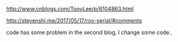 http://www.cnblogs.com/TooyLee/p/6104863.html

http://stevenshi.me/2017/05/17/ros-serial/#comments

code has some problem in the second blog, I change some code..
